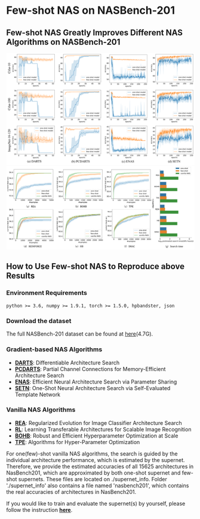 # Few-shot NAS on NASBench-201

## Few-shot NAS Greatly Improves Different NAS Algorithms on NASBench-201

<p>
<img src='https://github.com/aoiang/paper-images/blob/master/few-shot-nas/grad_algos.png?raw=true' width="860">
<img src='https://github.com/aoiang/paper-images/blob/master/few-shot-nas/search_algos.png?raw=true' width="860">
</p>


## How to Use Few-shot NAS to Reproduce above Results

### Environment Requirements
```
python >= 3.6, numpy >= 1.9.1, torch >= 1.5.0, hpbandster, json
```


### Download the dataset

The full NASBench-201 dataset can be found at [here](https://drive.google.com/file/d/16Y0UwGisiouVRxW-W5hEtbxmcHw_0hF_/view)(4.7G). 

### Gradient-based NAS Algorithms

- <a href="./search_algos/DARTS">**DARTS**</a>: Differentiable Architecture Search
- <a href="./search_algos/PCDARTS">**PCDARTS**</a>: Partial Channel Connections for Memory-Efficient Architecture Search
- <a href="./search_algos/ENAS">**ENAS**</a>: Efficient Neural Architecture Search via Parameter Sharing
- <a href="./search_algos/SETN">**SETN**</a>: One-Shot Neural Architecture Search via Self-Evaluated Template Network


### Vanilla NAS Algorithms
- <a href="./search_algos/Regularized_Evolution">**REA**</a>: Regularized Evolution for Image Classifier Architecture Search
- <a href="./search_algos/Reinforce_Learning">**RL**</a>: Learning Transferable Architectures for Scalable Image Recognition
- <a href="./search_algos/BOHB">**BOHB**</a>: Robust and Efficient Hyperparameter Optimization at Scale
- <a href="./search_algos/TPE">**TPE**</a>: Algorithms for Hyper-Parameter Optimization

For one(few)-shot vanilla NAS algorithms, the search is guided by the individual architecture performance, which is estimated by the supernet. Therefore, we provide the estimated accuracies of all 15625 architectures in NasBench201, which are approximated by both one-shot supernet and few-shot supernets. These files are located on ./supernet_info. Folder './supernet_info' also contains a file named 'nasbench201', which contains the real accuracies of architectures in NasBench201.

If you would like to train and evaluate the supernet(s) by yourself, please follow the instruction <a href="./supernet">**here**</a>.






